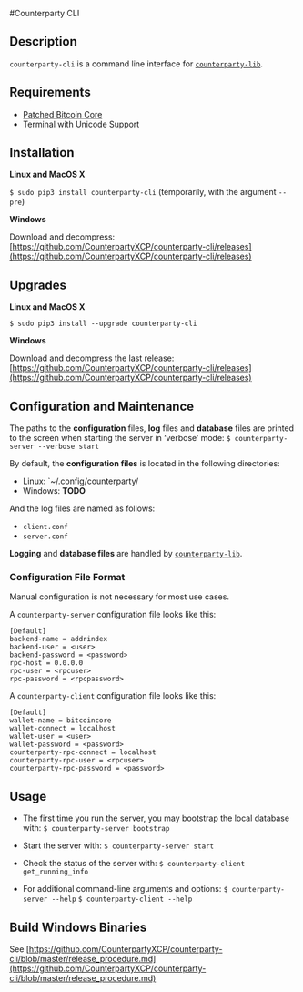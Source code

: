 #Counterparty CLI

## Description

`counterparty-cli` is a command line interface for [`counterparty-lib`](counterparty_lib.md).


## Requirements

* [Patched Bitcoin Core](bitcoin_core.md)
* Terminal with Unicode Support

## Installation

**Linux and MacOS X**

`$ sudo pip3 install counterparty-cli` (temporarily, with the argument `--pre`)

**Windows**

Download and decompress: [https://github.com/CounterpartyXCP/counterparty-cli/releases](https://github.com/CounterpartyXCP/counterparty-cli/releases)

## Upgrades

**Linux and MacOS X**

`$ sudo pip3 install --upgrade counterparty-cli`

**Windows**

Download and decompress the last release: [https://github.com/CounterpartyXCP/counterparty-cli/releases](https://github.com/CounterpartyXCP/counterparty-cli/releases)

## Configuration and Maintenance

The paths to the **configuration** files, **log** files and **database** files are printed to the screen when starting the server in ‘verbose’ mode:
	`$ counterparty-server --verbose start`

By default, the **configuration files** is located in the following directories:

* Linux: `~/.config/counterparty/
* Windows: **TODO**

And the log files are named as follows:
* `client.conf`
* `server.conf`

**Logging** and **database files** are handled by [`counterparty-lib`](counterparty_lib.md).


### Configuration File Format

Manual configuration is not necessary for most use cases.

A `counterparty-server` configuration file looks like this:

	[Default]
	backend-name = addrindex
	backend-user = <user>
	backend-password = <password>
	rpc-host = 0.0.0.0
	rpc-user = <rpcuser>
	rpc-password = <rpcpassword>

A `counterparty-client` configuration file looks like this:

	[Default]
	wallet-name = bitcoincore
	wallet-connect = localhost
	wallet-user = <user>
	wallet-password = <password>
	counterparty-rpc-connect = localhost
	counterparty-rpc-user = <rpcuser>
	counterparty-rpc-password = <password>


## Usage

* The first time you run the server, you may bootstrap the local database with:
	`$ counterparty-server bootstrap`

* Start the server with:
	`$ counterparty-server start`

* Check the status of the server with:
	`$ counterparty-client get_running_info`

* For additional command-line arguments and options:
	`$ counterparty-server --help`
	`$ counterparty-client --help`

## Build Windows Binaries

See [https://github.com/CounterpartyXCP/counterparty-cli/blob/master/release_procedure.md](https://github.com/CounterpartyXCP/counterparty-cli/blob/master/release_procedure.md)

<!-- TODO: Logs, Data directory -->
